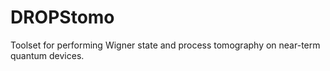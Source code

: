 # DROPStomo
Toolset for performing Wigner state and process tomography on near-term quantum devices.
